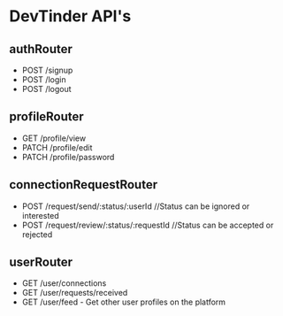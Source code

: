 # DevTinder API's

## authRouter

- POST /signup
- POST /login
- POST /logout

## profileRouter

- GET /profile/view
- PATCH /profile/edit
- PATCH /profile/password

## connectionRequestRouter

- POST /request/send/:status/:userId //Status can be ignored or interested
- POST /request/review/:status/:requestId //Status can be accepted or rejected

## userRouter

- GET /user/connections
- GET /user/requests/received
- GET /user/feed - Get other user profiles on the platform
